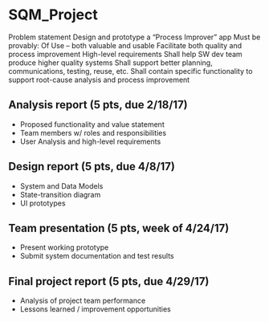 # SQM_Project

Problem statement
Design and prototype a “Process Improver” app
Must be provably:
Of Use – both valuable and usable 
Facilitate both quality and process improvement
High-level requirements
Shall help SW dev team produce higher quality systems
Shall support better planning, communications, testing, reuse, etc. 
Shall contain specific functionality to support root-cause analysis and process improvement



## Analysis report (5 pts, due 2/18/17)
* Proposed functionality and value statement
* Team members w/ roles and responsibilities
* User Analysis and high-level requirements

## Design report (5 pts, due 4/8/17)
* System and Data Models
* State-transition diagram
* UI prototypes

## Team presentation (5 pts, week of 4/24/17)
* Present working prototype
* Submit system documentation and test results

## Final project report (5 pts, due 4/29/17)
* Analysis of project team performance
* Lessons learned / improvement opportunities


